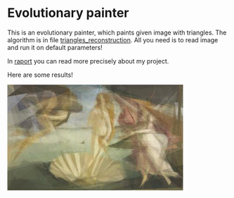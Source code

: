
# Evolutionary painter

This is an evolutionary painter, which paints given image with triangles.
The algorithm is in file [triangles_reconstruction](https://github.com/happypio/Evolutionary-Painter/blob/master/triangles_reconstruction.ipynb). All you need is to read image and run it on default parameters!

In [raport](https://github.com/happypio/Evolutionary-Painter/blob/master/triangles_raport.pdf) you can read more precisely about my project. 

Here are some results!

![venus reconstruction](https://github.com/happypio/Evolutionary-Painter/blob/master/venus.jpg)
